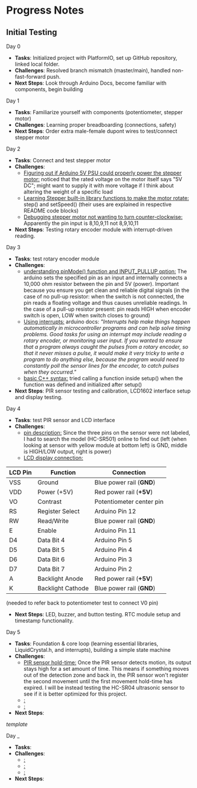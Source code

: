 # Progress Notes

## Initial Testing

Day 0
- **Tasks**: Initialized project with PlatformIO, set up GitHub repository, linked local folder.
- **Challenges**: Resolved branch mismatch (master/main), handled non-fast-forward push.
- **Next Steps**: Look through Arduino Docs, become familiar with components, begin building

Day 1
- **Tasks**: Familiarize yourself with components (potentiometer, stepper motor)
- **Challenges**: Learning proper breadboarding (connections, safety)
- **Next Steps**: Order extra male-female dupont wires to test/connect stepper motor

Day 2
- **Tasks**: Connect and test stepper motor
- **Challenges**: 
  * <u>Figuring out if Arduino 5V PSU could properly power the stepper motor:</u> noticed that the rated voltage on the motor itself says "5V DC"; might want to supply it with more voltage if I think about altering the weight of a specific load 
  * <u>Learning Stepper built-in library functions to make the motor rotate:</u> step() and setSpeed() (their uses are explained in respective README code blocks)
  * <u>Debugging stepper motor not wanting to turn counter-clockwise:</u> Apparently the pin input is 8,10,9,11 not 8,9,10,11
- **Next Steps**: Testing rotary encoder module with interrupt-driven reading.

Day 3
- **Tasks**: test rotary encoder module
- **Challenges**: 
  * <u>understanding pinMode() function and INPUT_PULLUP option:</u> The arduino sets the specified pin as an input and internally connects a 10,000 ohm resistor between the pin and 5V (power). Important because you ensure you get clean and reliable digital signals (in the case of no pull-up resistor: when the switch is not connected, the pin reads a floating voltage and thus causes unreliable readings. In the case of a pull-up resistor present: pin reads HIGH when encoder switch is open, LOW when switch closes to ground)
  * <u>Using interrupts:</u> arduino docs: *"Interrupts help make things happen automatically in microcontroller programs and can help solve timing problems. Good tasks for using an interrupt may include reading a rotary encoder, or monitoring user input. If you wanted to ensure that a program always caught the pulses from a rotary encoder, so that it never misses a pulse, it would make it very tricky to write a program to do anything else, because the program would need to constantly poll the sensor lines for the encoder, to catch pulses when they occurred."* 
  * <u>basic C++ syntax:</u> tried calling a function inside setup() when the function was defined and initialized after setup()
- **Next Steps**: PIR sensor testing and calibration, LCD1602 interface setup and display testing.

Day 4
- **Tasks**: test PIR sensor and LCD interface
- **Challenges**:
  * <u>pin description:</u> Since the three pins on the sensor were not labeled, I had to search the model (HC-SR501) online to find out (left (when looking at sensor with yellow module at bottom left) is GND, middle is HIGH/LOW output, right is power)
  * <u>LCD display connection:</u> 

| LCD Pin | Function          | Connection                |
|---------|-------------------|---------------------------|
| VSS     | Ground            | Blue power rail (**GND**) |
| VDD     | Power (+5V)       | Red power rail (**+5V**)  |
| VO      | Contrast          | Potentiometer center pin  |
| RS      | Register Select   | Arduino Pin 12            |
| RW      | Read/Write        | Blue power rail (**GND**) |
| E       | Enable            | Arduino Pin 11            |
| D4      | Data Bit 4        | Arduino Pin 5             |
| D5      | Data Bit 5        | Arduino Pin 4             |
| D6      | Data Bit 6        | Arduino Pin 3             |
| D7      | Data Bit 7        | Arduino Pin 2             |
| A       | Backlight Anode   | Red power rail (**+5V**)  |
| K       | Backlight Cathode | Blue power rail (**GND**) |

  (needed to refer back to potentiometer test to connect V0 pin)
- **Next Steps**: LED, buzzer, and button testing. RTC module setup and timestamp functionality.

Day 5
- **Tasks**: Foundation & core loop (learning essential libraries, LiquidCrystal.h, and interrupts), building a simple state machine
- **Challenges**:
  * <u>PIR sensor hold-time:</u> Once the PIR sensor detects motion, its output stays high for a set amount of time. This means if something moves out of the detection zone and back in, the PIR sensor won't register the second movement until the first movement hold-time has expired. I will be instead testing the HC-SR04 ultrasonic sensor to see if it is better optimized for this project.
  * <u>:</u> 
  * <u>:</u> 
- **Next Steps**: 








*template*

Day _
- **Tasks**: 
- **Challenges**:
  * <u>:</u>  
  * <u>:</u> 
  * <u>:</u> 
- **Next Steps**: 